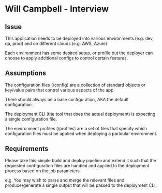 # Will Campbell - Interview

## Issue

This application needs to be deployed into various environments (e.g. dev, qa, prod) and on different clouds (e.g. AWS, Azure)

Each environment has some desired setup, or profile but the deployer can choose to apply additional configs to control certain features.

## Assumptions

The configuration files (/config) are a collection of standard objects or key/value pairs that control various aspects of the app.

There should always be a base configuration, AKA the default configuration.

The deployment CLI (the tool that does the actual deployment) is expecting a single configuration file.

The environment profiles (/profiles) are a set of files that specify which configuration files must be applied when deploying a partcular environment.

## Requirements

Please take this simple build and deploy pipeline and extend it such that the requested configuration files are handled and applied to the deployment process based on the job parameters.

e.g. You may wish to parse and merge the relevant files and produce/generate a single output that will be passed to the deployment CLI.
